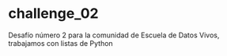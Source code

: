 # challenge_02
Desafío número 2 para la comunidad de Escuela de Datos Vivos, trabajamos con listas de Python
